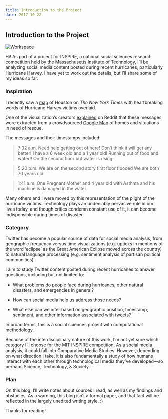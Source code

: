 ```yaml
---
title: Introduction to the Project
date: 2017-10-22
---
```


## Introduction to the Project

![Workspace]({{'/img/setup.png'|prepend:site.baseurl}})

Hi! As part of a project for INSPIRE, a national social sciences research competition held by the Massachusetts Institute of Technology, I’ll be analyzing social media content posted during recent hurricanes, particularly Hurricane Harvey. I have yet to work out the details, but I’ll share some of my ideas so far.

### Inspiration

I recently saw a [map](https://www.nytimes.com/interactive/2017/08/30/us/houston-flood-rescue-cries-for-help.html) of Houston on *The New York Times* with heartbreaking words of Hurricane Harvey victims overlaid.

One of the visualization’s creators [explained](https://www.reddit.com/r/dataisbeautiful/comments/6x8fng/thousands_cried_for_help_as_houston_flooded_oc/) on Reddit that these messages were extracted from a crowdsourced [Google Map](https://www.google.com/maps/d/u/0/viewer?mid=1qmepB5HrFSthl1DyK7lG9slEabY&ll=29.749372349556896%2C-95.6675505611206) of homes and situations in need of rescue.

The messages and their timestamps included:

> 7:32 a.m. Need help getting out of here! Don’t think it will get any better! I have a 6 week old and a 1 year old! Running out of food and water!! On the second floor but water is rising.

> 5:20 p.m. We are on the second story first floor flooded We are both 70 years old

> 1:41 a.m. One Pregnant Mother and 4 year old with Asthma and his machine is damaged in the water

Many others and I were moved by this representation of the plight of the hurricane victims. Technology plays an undeniably pervasive role in our lives today, and though critics condemn constant use of it, it can become indispensible during times of disaster.

### Category

Twitter has become a popular source of data for social media analysis, from geographic frequency versus time visualizations (e.g. upticks in mentions of the word ‘eclipse’ as the Great American Eclipse moved across the country) to natural language processing (e.g. sentiment analysis of partisan political communities).

I aim to study Twitter content posted during recent hurricanes to answer questions, including but not limited to:

* What problems do people face during hurricanes, other natural disasters, and emergencies in general?

* How can social media help us address those needs?

* What else can we infer based on geographic position, timestamp, sentiment, and other information associated with tweets?

In broad terms, this is a social sciences project with computational methodology.

Because of the interdisciplinary nature of this work, I’m not yet sure which category I’ll choose for the MIT INSPIRE competition. As a social media analysis, it could fall into Comparative Media Studies. However, depending on what direction I take, it is also fundamentally a study of how humans interact with each other through technological media they’ve developed—so perhaps Science, Technology, & Society.

### Plan

On this blog, I’ll write notes about sources I read, as well as my findings and obstacles. As a warning, this blog isn’t a formal paper, and that fact will be reflected in the largely unedited writing style. :)

Thanks for reading!